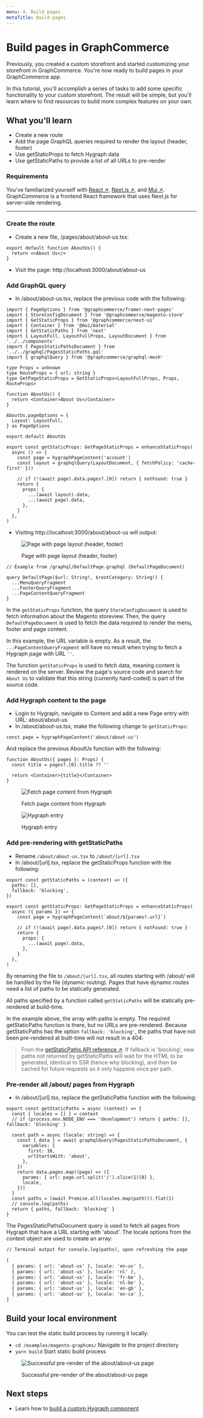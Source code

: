 ```yaml
---
menu: 4. Build pages
metaTitle: Build pages
---
```


# Build pages in GraphCommerce

Previously, you created a custom storefront and started customizing your
storefront in GraphCommerce. You're now ready to build pages in your
GraphCommerce app.

In this tutorial, you'll accomplish a series of tasks to add some specific
functionality to your custom storefront. The result will be simple, but you'll
learn where to find resources to build more complex features on your own.

## What you'll learn

- Create a new route
- Add the page GraphQL queries required to render the layout (header, footer)
- Use getStaticProps to fetch Hygraph data
- Use getStaticPaths to provide a list of all URLs to pre-render

### Requirements

You've familiarized yourself with
[React ↗](https://reactjs.org/docs/getting-started.html),
[Next.js ↗](https://nextjs.org/docs/getting-started), and
[Mui ↗](https://mui.com/getting-started/installation/). GraphCommerce is a
frontend React framework that uses Next.js for server-side rendering.

---

### Create the route

- Create a new file, /pages/about/about-us.tsx:

```tsx
export default function AboutUs() {
  return <>About Us</>
}
```

- Visit the page: http://localhost:3000/about/about-us

### Add GraphQL query

- In /about/about-us.tsx, replace the previous code with the following:

```tsx
import { PageOptions } from '@graphcommerce/framer-next-pages'
import { StoreConfigDocument } from '@graphcommerce/magento-store'
import { GetStaticProps } from '@graphcommerce/next-ui'
import { Container } from '@mui/material'
import { GetStaticPaths } from 'next'
import { LayoutFull, LayoutFullProps, LayoutDocument } from '../../components'
import { PagesStaticPathsDocument } from '../../graphql/PagesStaticPaths.gql'
import { graphqlQuery } from '@graphcommerce/graphql-mesh'

type Props = unknown
type RouteProps = { url: string }
type GetPageStaticProps = GetStaticProps<LayoutFullProps, Props, RouteProps>

function AboutUs() {
  return <Container>About Us</Container>
}

AboutUs.pageOptions = {
  Layout: LayoutFull,
} as PageOptions

export default AboutUs

export const getStaticProps: GetPageStaticProps = enhanceStaticProps(
  async () => {
    const page = hygraphPageContent('account')
    const layout = graphqlQuery(LayoutDocument, { fetchPolicy: 'cache-first' }))

    // if (!(await page).data.pages?.[0]) return { notFound: true }
    return {
      props: {
        ...(await layout).data,
        ...(await page).data,
      },
    }
  },
)
```

- Visiting http://localhost:3000/about/about-us will output:

<figure>

![Page with page layout (header, footer)](https://user-images.githubusercontent.com/1251986/157832869-44b7fc7a-d5f7-4779-a017-869718e679aa.png)

  <figcaption>Page with page layout (header, footer)</figcaption>
</figure>

```tsx
// Example from /graphql/DefaultPage.graphql (DefaultPageDocument)

query DefaultPage($url: String!, $rootCategory: String!) {
  ...MenuQueryFragment
  ...FooterQueryFragment
  ...PageContentQueryFragment
}
```

In the `getStaticProps` function, the query `StoreConfigDocument` is used to
fetch information about the Magento storeview. Then, the query
`DefaultPageDocument` is used to fetch the data required to render the menu,
footer and page content.

In this example, the URL variable is empty. As a result, the
`...PageContentQueryFragment` will have no result when trying to fetch a Hygraph
page with URL `''`.

The function `getStaticProps` is used to fetch data, meaning content is rendered
on the server. Review the page's source code and search for `About Us` to
validate that this string (currently hard-coded) is part of the source code.

### Add Hygraph content to the page

- Login to Hygraph, navigate to Content and add a new Page entry with URL:
  about/about-us
- In /about/about-us.tsx, make the following change to `getStaticProps`:

```tsx
const page = hygraphPageContent('about/about-us')
```

And replace the previous AboutUs function with the following:

```tsx
function AboutUs({ pages }: Props) {
  const title = pages?.[0].title ?? ''

  return <Container>{title}</Container>
}
```

<figure>

![Fetch page content from Hygraph](https://user-images.githubusercontent.com/1251986/157832923-a2b47e92-ae7c-4557-bc54-a0b04e0d6d7e.png)

  <figcaption>Fetch page content from Hygraph</figcaption>
</figure>

<figure>

![Hygraph entry](https://user-images.githubusercontent.com/1251986/157832975-dc56d48c-a1ef-41d9-9f7c-67d2f19250e4.png)

  <figcaption>Hygraph entry</figcaption>
</figure>

### Add pre-rendering with getStaticPaths

- Rename `/about/about-us.tsx` to `/about/[url].tsx`
- In /about/[url].tsx, replace the getStaticProps function with the following:

```tsx
export const getStaticPaths = (context) => ({
  paths: [],
  fallback: 'blocking',
})

export const getStaticProps: GetPageStaticProps = enhanceStaticProps(
  async ({ params }) => {
    const page = hygraphPageContent(`about/${params?.url}`)

    // if (!(await page).data.pages?.[0]) return { notFound: true }
    return {
      props: {
        ...(await page).data,
      },
    }
  },
)
```

By renaming the file to `/about/[url].tsx`, all routes starting with /about/
will be handled by the file (dynamic routing). Pages that have dynamic routes
need a list of paths to be statically generated.

All paths specified by a function called `getStaticPaths` will be statically
pre-rendered at build-time.

In the example above, the array with paths is empty. The required getStaticPaths
function is there, but no URLs are pre-rendered. Because getStaticPaths has the
option `fallback: 'blocking'`, the paths that have not been pre-rendered at
built-time will not result in a 404:

> From the
> [getStaticPaths API reference ↗](https://nextjs.org/docs/api-reference/data-fetching/get-static-paths):
> If fallback is 'blocking', new paths not returned by getStaticPaths will wait
> for the HTML to be generated, identical to SSR (hence why blocking), and then
> be cached for future requests so it only happens once per path.

### Pre-render all /about/ pages from Hygraph

- In /about/[url].tsx, replace the getStaticPaths function with the following:

```tsx
export const getStaticPaths = async (context) => {
  const { locales = [] } = context
  // if (process.env.NODE_ENV === 'development') return { paths: [], fallback: 'blocking' }

  const path = async (locale: string) => {
    const { data } = await graphqlQuery(PagesStaticPathsDocument, {
      variables: {
        first: 10,
        urlStartsWith: 'about',
      },
    })
    return data.pages.map((page) => ({
      params: { url: page.url.split('/').slice(1)[0] },
      locale,
    }))
  }
  const paths = (await Promise.all(locales.map(path))).flat(1)
  // console.log(paths)
  return { paths, fallback: 'blocking' }
}
```

The PagesStaticPathsDocument query is used to fetch all pages from Hygraph that
have a URL starting with 'about'. The locale options from the context object are
used to create an array:

```txt
// Terminal output for console.log(paths), upon refreshing the page

[
  { params: { url: 'about-us' }, locale: 'en-us' },
  { params: { url: 'about-us' }, locale: 'nl' },
  { params: { url: 'about-us' }, locale: 'fr-be' },
  { params: { url: 'about-us' }, locale: 'nl-be' },
  { params: { url: 'about-us' }, locale: 'en-gb' },
  { params: { url: 'about-us' }, locale: 'en-ca' },
]
```

## Build your local environment

You can test the static build process by running it locally:

- `cd /examples/magento-graphcms/` Navigate to the project directory
- `yarn build` Start static build process

<figure>

![Successful pre-render of the about/about-us page](https://user-images.githubusercontent.com/1251986/157833023-e15b2d1c-1d04-49d2-89c9-75fb0edfce85.jpg)

  <figcaption>Successful pre-render of the about/about-us page</figcaption>
</figure>

## Next steps

- Learn how to
  [build a custom Hygraph component](../getting-started/graphcms-component.md)
